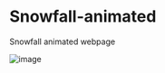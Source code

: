 # Snowfall-animated
Snowfall animated webpage

![image](https://github.com/user-attachments/assets/88f4917e-dc92-45ae-80dc-b894ab02ef64)
